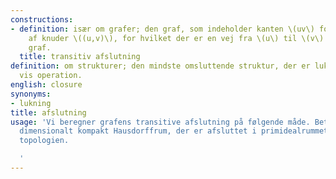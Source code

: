 ```yaml
---
constructions:
- definition: især om grafer; den graf, som indeholder kanten \(uv\) for hvert par
    af knuder \((u,v)\), for hvilket der er en vej fra \(u\) til \(v\) i den givne
    graf.
  title: transitiv afslutning
definition: om strukturer; den mindste omsluttende struktur, der er lukket under en
  vis operation.
english: closure
synonyms:
- lukning
title: afslutning
usage: 'Vi beregner grafens transitive afslutning på følgende måde. Betragt et endeligt
  dimensionalt kompakt Hausdorffrum, der er afsluttet i primidealrummet mht. hylster-kerne
  topologien.

  '
---
```

